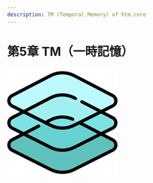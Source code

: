 ```yaml
---
description: TM (Temporal Memory) of htm.core
---
```


# 第5章 TM（一時記憶）

![Chapter-5](.gitbook/assets/electronics.png)


